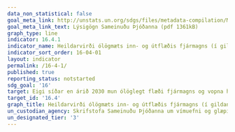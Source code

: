 ```yaml
---
data_non_statistical: false
goal_meta_link: http://unstats.un.org/sdgs/files/metadata-compilation/Metadata-Goal-16.pdf
goal_meta_link_text: Lýsigögn Sameinuðu Þjóðanna (pdf 1361kB)
graph_type: line
indicator: 16.4.1
indicator_name: Heildarvirði ólögmæts inn- og útflæðis fjármagns (í gildandi Bandaríkjadölum)
indicator_sort_order: 16-04-01
layout: indicator
permalink: /16-4-1/
published: true
reporting_status: notstarted
sdg_goal: '16'
target: Eigi síðar en árið 2030 mun ólöglegt flæði fjármagns og vopna hafa snarminnkað, stolnar eignir verði endurheimtar í stórum stíl og barátta háð gegn hvers kyns skipulagðri glæpastarfsemi.
target_id: '16.4'
graph_title: Heildarvirði ólögmæts inn- og útflæðis fjármagns (í gildandi Bandaríkjadölum)
un_custodian_agency: Skrifstofa Sameinuðu Þjóðanna um vímuefni og glæpi (UNODC), Ráðstefna Sameinuðu Þjóðanna um viðskipti og þróun (UNCTAD)
un_designated_tier: '3'
---
```

